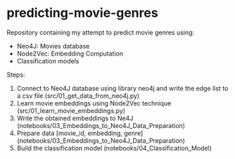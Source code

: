 # predicting-movie-genres
Repository containing my attempt to predict movie genres using:
- Neo4J: Movies database 
- Node2Vec: Embedding Computation
- Classification models

Steps:
1) Connect to Neo4J database using library neo4j and write the edge list to a csv file (src/01_get_data_from_neo4j.py)
2) Learn movie embeddings using Node2Vec technique (src/01_learn_movie_embeddings.py)
3) Write the obtained embeddings to Ne4J (notebooks/03_Embeddings_to_Neo4J_Data_Preparation)
4) Prepare data [movie_id, embedding, genre] (notebooks/03_Embeddings_to_Neo4J_Data_Preparation)
5) Build the classification model (notebooks/04_Classification_Model)

